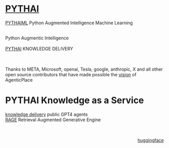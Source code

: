 # <a href="https://gpt.pythai.net">PYTHAI</a><br />
<a href="https://github.com/pythaiml/">PYTHAIML</a> Python Augmented Intelligence Machine Learning<br /><br />

Python Augmentic Intelligence<br /><br />
<a href="https://ai.pythai.net">PYTHAI</a> KNOWLEDGE DELIVERY<br />
<br /><br />

Thanks to META, Microsoft, openai, Tesla, google, anthropic, X and all other open source contributors that have made possible the <a href="https://github.com/AgenticPlace">vision</a> of AgenticPlace<br />

# PYTHAI Knowledge as a Service
<a href="https://gpt.pythai.net">knowledge delivery</a> public GPT4 agents<br />
<a href="https://rage.pythai.net">RAGE</a> Retrieval Augmented Generative Engine<br /><br /><br />
<p align="right"><a href="https://huggingface.co/PYTHAI">huggingface</a></p>
